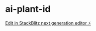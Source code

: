 # ai-plant-id

[Edit in StackBlitz next generation editor ⚡️](https://stackblitz.com/~/github.com/chadjowens/ai-plant-id)